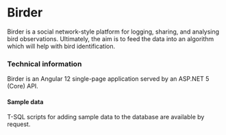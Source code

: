 # Birder
Birder is a social network-style platform for logging, sharing, and analysing bird observations. Ultimately, the aim is to feed the data into an algorithm which will help with bird identification. 


### Technical information

Birder is an Angular 12 single-page application served by an ASP.NET 5 (Core) API.

#### Sample data

T-SQL scripts for adding sample data to the database are available by request.
